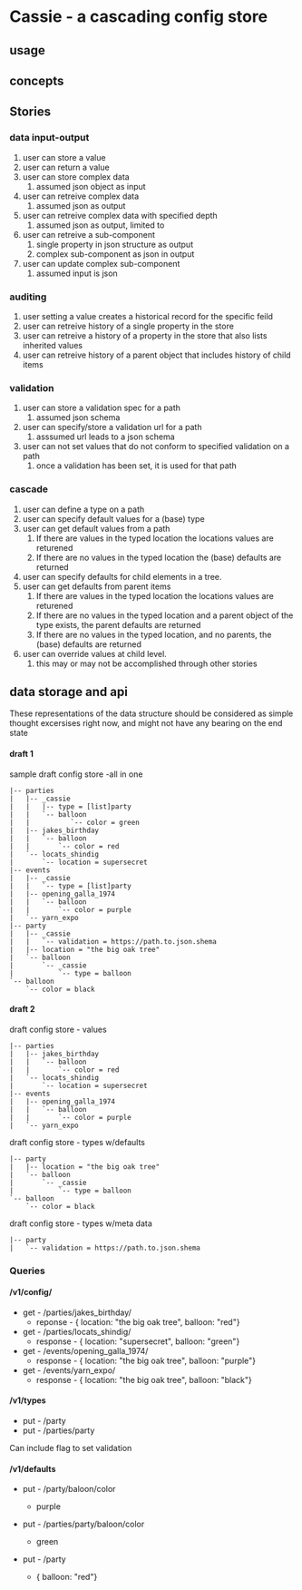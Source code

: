 # Cassie - a cascading config store

## usage



## concepts


## Stories

### data input-output

1. user can store a value
1. user can return a value
1. user can store complex data
    1. assumed json object as input
1. user can retreive complex data
    1. assumed json as output
1. user can retreive complex data with specified depth
    1. assumed json as output, limited to 
1. user can retreive a sub-component
    1. single property in json structure as output
    1. complex sub-component as json in output
1. user can update complex sub-component
    1. assumed input is json
  
### auditing

1. user setting a value creates a historical record for the specific feild
1. user can retreive history of a single property in the store
1. user can retreive a history of a property in the store that also lists inherited values
1. user can retreive history of a parent object that includes history of child items

### validation

1. user can store a validation spec for a path
    1. assumed json schema
1. user can specify/store a validation url for a path
    1. asssumed url leads to a json schema
1. user can not set values that do not conform to specified validation on a path
    1. once a validation has been set, it is used for that path
  

### cascade

1. user can define a type on a path
1. user can specify default values for a (base) type
1. user can get default values from a path
    1. If there are values in the typed location the locations values are returened
    2. If there are no values in the typed location the (base) defaults are returned 
1. user can specify defaults for child elements in a tree.
1. user can get defaults from parent items
    1. If there are values in the typed location the locations values are returened
    1. If there are no values in the typed location and a parent object of the type exists, the parent defaults are returned
    1. If there are no values in the typed location, and no parents, the (base) defaults are returned 
1. user can override values at child level.
    1. this may or may not be accomplished through other stories 

## data storage and api

These representations of the data structure should be considered as simple 
thought excersises right now, and might not have any bearing on the end state

#### draft 1

sample draft config store -all in one

```
|-- parties
|   |-- _cassie
|   |   |-- type = [list]party
|   |   `-- balloon
|   |          `-- color = green
|   |-- jakes_birthday
|   |   `-- balloon
|   |       `-- color = red
|   `-- locats_shindig
|       `-- location = supersecret
|-- events
|   |-- _cassie
|   |   `-- type = [list]party
|   |-- opening_galla_1974
|   |   `-- balloon
|   |       `-- color = purple
|   `-- yarn_expo
|-- party
|   |-- _cassie
|   |   `-- validation = https://path.to.json.shema
|   |-- location = "the big oak tree"
|   `-- balloon
|       `-- _cassie
|           `-- type = balloon
`-- balloon
    `-- color = black
```

#### draft 2

draft config store - values

```
|-- parties
|   |-- jakes_birthday
|   |   `-- balloon
|   |       `-- color = red
|   `-- locats_shindig
|       `-- location = supersecret
|-- events
|   |-- opening_galla_1974
|   |   `-- balloon
|   |       `-- color = purple
|   `-- yarn_expo
```
draft config store - types w/defaults
```
|-- party
|   |-- location = "the big oak tree"
|   `-- balloon
|       `-- _cassie
|           `-- type = balloon
`-- balloon
    `-- color = black
```
draft config store - types w/meta data
```
|-- party
|   `-- validation = https://path.to.json.shema
```

### Queries

#### /v1/config/
* get - /parties/jakes_birthday/
    * reponse - { location: "the big oak tree", balloon: "red"}
* get - /parties/locats_shindig/
    * response - { location: "supersecret", balloon: "green"}
* get - /events/opening_galla_1974/
    * response - { location: "the big oak tree", balloon: "purple"}
* get - /events/yarn_expo/
    * response - { location: "the big oak tree", balloon: "black"}

#### /v1/types
* put - /party
* put - /parties/party

Can include flag to set validation

#### /v1/defaults
* put - /party/baloon/color
  * purple

* put - /parties/party/baloon/color
  * green

* put - /party
    * { balloon: "red"}